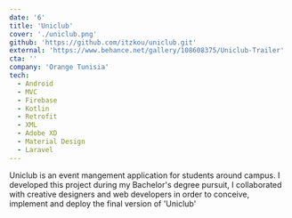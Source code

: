 ```yaml
---
date: '6'
title: 'Uniclub'
cover: './uniclub.png'
github: 'https://github.com/itzkou/uniclub.git'
external: 'https://www.behance.net/gallery/108608375/Uniclub-Trailer'
cta: ''
company: 'Orange Tunisia'
tech:
  - Android
  - MVC
  - Firebase
  - Kotlin
  - Retrofit
  - XML
  - Adobe XD
  - Material Design
  - Laravel
---
```


Uniclub is an event mangement application for students around campus. I developed this project during my Bachelor's degree pursuit, I collaborated with creative designers and web developers in order to conceive, implement and deploy the final version of 'Uniclub'
